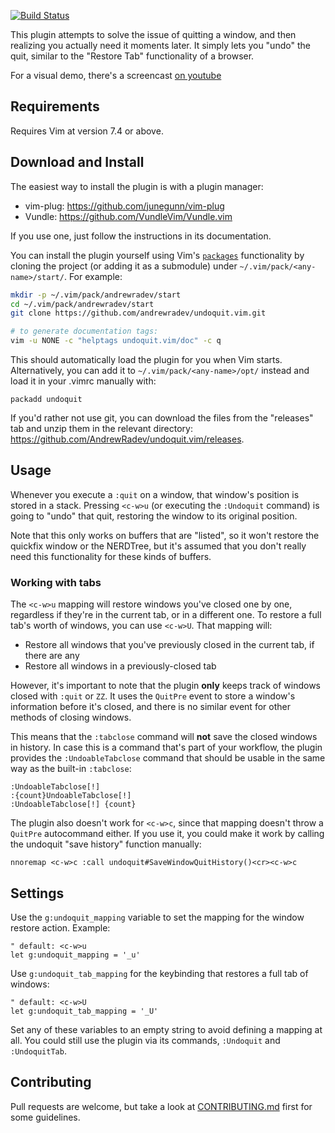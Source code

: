 [![Build Status](https://secure.travis-ci.org/AndrewRadev/undoquit.vim.svg?branch=master)](http://travis-ci.org/AndrewRadev/undoquit.vim)

This plugin attempts to solve the issue of quitting a window, and then realizing you actually need it moments later. It simply lets you "undo" the quit, similar to the "Restore Tab" functionality of a browser.

For a visual demo, there's a screencast [on youtube](https://youtu.be/FnARbgfuEZA)

## Requirements

Requires Vim at version 7.4 or above.

## Download and Install

The easiest way to install the plugin is with a plugin manager:

- vim-plug: <https://github.com/junegunn/vim-plug>
- Vundle:   <https://github.com/VundleVim/Vundle.vim>

If you use one, just follow the instructions in its documentation.

You can install the plugin yourself using Vim's [`packages`](https://vimhelp.org/repeat.txt.html#packages) functionality by cloning the project (or adding it as a submodule) under `~/.vim/pack/<any-name>/start/`. For example:

``` bash
mkdir -p ~/.vim/pack/andrewradev/start
cd ~/.vim/pack/andrewradev/start
git clone https://github.com/andrewradev/undoquit.vim.git

# to generate documentation tags:
vim -u NONE -c "helptags undoquit.vim/doc" -c q
```

This should automatically load the plugin for you when Vim starts. Alternatively, you can add it to `~/.vim/pack/<any-name>/opt/` instead and load it in your .vimrc manually with:

``` vim
packadd undoquit
```

If you'd rather not use git, you can download the files from the "releases" tab and unzip them in the relevant directory: <https://github.com/AndrewRadev/undoquit.vim/releases>.

## Usage

Whenever you execute a `:quit` on a window, that window's position is stored in a stack. Pressing `<c-w>u` (or executing the `:Undoquit` command) is going to "undo" that quit, restoring the window to its original position.

Note that this only works on buffers that are "listed", so it won't restore the quickfix window or the NERDTree, but it's assumed that you don't really need this functionality for these kinds of buffers.

### Working with tabs

The `<c-w>u` mapping will restore windows you've closed one by one, regardless if they're in the current tab, or in a different one. To restore a full tab's worth of windows, you can use `<c-w>U`. That mapping will:

- Restore all windows that you've previously closed in the current tab, if there are any
- Restore all windows in a previously-closed tab

However, it's important to note that the plugin **only** keeps track of windows closed with `:quit` or `ZZ`. It uses the `QuitPre` event to store a window's information before it's closed, and there is no similar event for other methods of closing windows.

This means that the `:tabclose` command will **not** save the closed windows in history. In case this is a command that's part of your workflow, the plugin provides the `:UndoableTabclose` command that should be usable in the same way as the built-in `:tabclose`:

```
:UndoableTabclose[!]
:{count}UndoableTabclose[!]
:UndoableTabclose[!] {count}
```

The plugin also doesn't work for `<c-w>c`, since that mapping doesn't throw a `QuitPre` autocommand either. If you use it, you could make it work by calling the undoquit "save history" function manually:

``` vim
nnoremap <c-w>c :call undoquit#SaveWindowQuitHistory()<cr><c-w>c
```

## Settings

Use the `g:undoquit_mapping` variable to set the mapping for the window restore action. Example:

``` vim
" default: <c-w>u
let g:undoquit_mapping = '_u'
```

Use `g:undoquit_tab_mapping` for the keybinding that restores a full tab of windows:

``` vim
" default: <c-w>U
let g:undoquit_tab_mapping = '_U'
```

Set any of these variables to an empty string to avoid defining a mapping at all. You could still use the plugin via its commands, `:Undoquit` and `:UndoquitTab`.

## Contributing

Pull requests are welcome, but take a look at [CONTRIBUTING.md](https://github.com/AndrewRadev/undoquit.vim/blob/master/CONTRIBUTING.md) first for some guidelines.
